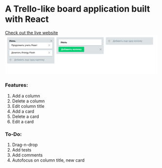 # A Trello-like board application built with React 
[Check out the live website](https://xeniasuper.github.io/trello-board/)
![image](https://github.com/xeniasuper/trello-board/blob/master/public/board-image.png)

### Features:
1) Add a column
2) Delete a column
3) Edit column title
3) Add a card
4) Delete a card
5) Edit a card

### To-Do:
1) Drag-n-drop
2) Add tests
3) Add comments
4) Autofocus on column title, new card
